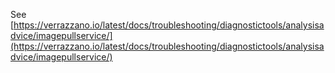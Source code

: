 See [https://verrazzano.io/latest/docs/troubleshooting/diagnostictools/analysisadvice/imagepullservice/](https://verrazzano.io/latest/docs/troubleshooting/diagnostictools/analysisadvice/imagepullservice/)
